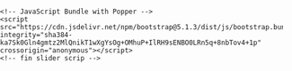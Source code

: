 <!DOCTYPE html>
<html lang="es">
<head>
    <meta charset="UTF-8">
    <meta name="viewport" content="width=device-width, initial-scale=1.0">
    <title>Home - Winetflix</title>
    <link rel="stylesheet" href="https://cdnjs.cloudflare.com/ajax/libs/font-awesome/5.15.3/css/all.min.css">
    <link rel="stylesheet" href="home_mejorado.css">
   
   <!-- slider scrip -->
   <meta charset="UTF-8">
    <meta http-equiv="X-UA-Compatible" content="IE=edge">
    <meta name="viewport" content="width=device-width, initial-scale=1.0">
    <!-- enlace-a-los-stylos-css -->
    <link rel="stylesheet" href="">
    <!-- enlace-a-otros-stylos-css -->
    <!-- CSS only -->
    <link href="https://cdn.jsdelivr.net/npm/bootstrap@5.1.3/dist/css/bootstrap.min.css" rel="stylesheet" integrity="sha384-1BmE4kWBq78iYhFldvKuhfTAU6auU8tT94WrHftjDbrCEXSU1oBoqyl2QvZ6jIW3" crossorigin="anonymous">
    
    
    <!-- JavaScript Bundle with Popper -->
    <script src="https://cdn.jsdelivr.net/npm/bootstrap@5.1.3/dist/js/bootstrap.bundle.min.js" integrity="sha384-ka7Sk0Gln4gmtz2MlQnikT1wXgYsOg+OMhuP+IlRH9sENBO0LRn5q+8nbTov4+1p" crossorigin="anonymous"></script>
    <!-- fin slider scrip -->
    
</head>
<style> 
/* Estilos del splash screen */
body {
    margin: 0;
    padding: 0;
    font-family: Arial, sans-serif;
}


@keyframes fadeIn {
    0% {
        opacity: 0;
    }
    100% {
        opacity: 1;
    }
}


/* Reset de estilos por defecto */
* {
    margin: 0;
    padding: 0;
    box-sizing: border-box;
}

body {
    font-family: 'Segoe UI', Tahoma, Geneva, Verdana, sans-serif;
    background-color: black;
    color: #ffffff;
    line-height: 1.6;
    overflow-x: hidden; /* Evita el scroll horizontal */
}

/* Estilo del encabezado */
header {
    background-color: black;
    padding: 10px 20px;
    display: flex;
    justify-content: space-between;
    align-items: center;
    box-shadow: 0 4px 6px rgba(0, 0, 0, 0.1);
    overflow-x: hidden; /* Evita el scroll horizontal en el header */
}

header h1 {
    font-size: 14px;
    color: #FFF;
}

/* Estilos para el menú horizontal */
nav ul {
    list-style: none;
    display: flex;
    gap: 15px; /* Espacio entre los elementos del menú */
    padding: 0;
    margin: 0;
    overflow-x: auto; /* Permite el desplazamiento horizontal */
    white-space: nowrap; /* Evita el salto de línea en los elementos */
    width: 100%; /* Asegura que ocupe todo el ancho disponible */
    cursor: grab; /* Cambia el cursor para indicar que se puede arrastrar */
}

nav ul:active {
    cursor: grabbing; /* Cambia el cursor cuando se está arrastrando */
}

nav ul::-webkit-scrollbar {
    height: 6px; /* Tamaño de la barra de desplazamiento */
}

nav ul::-webkit-scrollbar-thumb {
    background-color: #37475a; /* Color del "thumb" de la barra de desplazamiento */
    border-radius: 5px; /* Bordes redondeados */
}

nav ul::-webkit-scrollbar-track {
    background-color: #232f3e; /* Color del track de la barra de desplazamiento */
    border-radius: 5px; /* Bordes redondeados */
}

nav ul li {
    flex: 0 0 auto;
}

nav ul li:last-child {
    margin-left: auto; /* Empuja el último elemento a la derecha */
}

nav ul li a {
    color: #ffffff;
    text-decoration: none;
    padding: 10px 15px;
    transition: background-color 0.3s ease, color 0.3s ease;
    border-radius: 46px;
}

nav ul li a.active,
nav ul li a:hover {
    background-color: #2b3848;
    color: #ffffff;
}

nav ul::-webkit-scrollbar {
    display: none; /* Oculta la barra de desplazamiento en navegadores basados en Webkit */
}

nav {
    width: 100%; /* Asegura que el contenedor del nav se expanda a lo largo de toda la pantalla */
}

/* Para mejorar la accesibilidad, puede ser útil tener un ligero padding alrededor de los items del menú */
nav ul li a {
    display: block;
}

/* Asegura que el menú sea más responsivo */
@media (max-width: 600px) {
    nav ul {
        flex-direction: column; /* Cambia la dirección a columna para dispositivos muy pequeños */
    }

    nav ul li a {
        padding: 10px; /* Ajusta el padding según sea necesario */
    }
}

/* Estilo del cuerpo principal */
main {
    padding: 5px 5px; /* Ajusta el padding superior/inferior a 2px y derecho/izquierdo a 3px */
}


.seccion {
    display: none;
}

.seccion.active {
    display: block;
}

.categoria {
    margin-bottom: 20px;
}

.categoria h3 {
    margin-bottom: 10px;
    font-size: 20px;
    color: #FFF;
}

.categoria-container {
    display: flex;
    gap: 10px;
    overflow-x: auto;
    padding-bottom: 10px;
    scroll-behavior: smooth;
}

.categoria-container::-webkit-scrollbar {
    height: 6px;
}

.categoria-container::-webkit-scrollbar-thumb {
    background-color: #37475a;
    border-radius: 5px;
}

.categoria-container::-webkit-scrollbar-track {
    background-color: #232f3e;
    border-radius: 5px;
}

.item-peli, .item-serie, .item-anime {
    flex: 0 0 auto;
    width: 150px;
    cursor: pointer;
    transition: transform 0.3s ease, box-shadow 0.3s ease;
    position: relative;
    background-color: #232f3e;
    border-radius: 5px;
    overflow: hidden;
}

.item-peli img, .item-serie img, .item-anime img {
    width: 100%;
    height: 205px; /* Ajusta la altura según sea necesario */
    object-fit: cover;
    border-radius: 7px 7px 0 0;
}

.item-peli:hover, .item-serie:hover, .item-anime:hover {
    transform: scale(1.05);
    box-shadow: 0 4px 8px rgba(0, 0, 0, 0.2);
}

.item-peli h3, .item-serie h3, .item-anime h3 {
    font-size: 10px;
    margin: 0;
    padding: 5px;
    color: #ffffff;
    text-align: center;
    background: rgba(0, 0, 0, 0.7);
    border-radius: 0 0 5px 5px;
    position: absolute;
    bottom: 0;
    width: 100%;
}

.calidad {
    font-size: 12px;
    color: #0076c9;
    position: absolute;
    top: 5px;
    right: 5px;
    background: rgba(0, 0, 0, 0.7);
    padding: 2px 5px;
    border-radius: 3px;
}

/* Ajustes */
#ajustes ul {
    list-style: none;
    padding: 0;
}

#ajustes ul li {
    margin-bottom: 10px;
}

#ajustes ul li a {
    color: #ffffff;
    text-decoration: none;
    padding: 10px;
    display: block;
    background-color: #37475a;
    border-radius: 5px;
    transition: background-color 0.3s ease, color 0.3s ease;
}

#ajustes ul li a:hover {
    background-color: #566f8d;
    color: #f9a825;
}

/* Media queries para pantallas pequeñas */
@media (max-width: 768px) {
    header {
        flex-direction: column;
        align-items: flex-start;
    }

    nav ul {
        flex-direction: row;
        overflow-x: auto;
        width: 100%;
        white-space: nowrap; /* Evita el salto de línea en los elementos */
    }

    nav ul li {
        display: inline-block;
    }

    nav ul li a {
        display: block;
        text-align: center;
        padding: 10px;
        margin: 5px 0;
    }

    .categoria-container {
        flex-wrap: nowrap;
        overflow-x: scroll;
    }

    .item-peli, .item-serie, .item-anime {
        width: 120px;
    }
}


<!-- slider  -->
    /* stylos para ajustar el carousel */
.carousel.pointer-event {
    touch-action: pan-y;
    width: 100%;
    height: 10rem;
    top: 0.2rem;
}
.carousel-inner {
    position: relative;
    width: 100%;
    height: 10rem;
    overflow: hidden;
}
.carousel-item {
    width: 100%;
    padding: 2px 6px;
    height: 10rem;
}
.carousel-item img {
    width: 100%;
    height: 100%;
    object-fit: cover;
    padding: 4px;
    border-radius: 12px;
}
.carousel-item h6 {
    position: absolute;
    background: #00000094;
    color: #f0f8ff;
    outline: 1px solid #ffffffb8;
    left: 1rem;
    top: 1rem;
    width: 34%;
    height: 16%;
    display: grid;
    justify-items: center;
    align-items: center;
    margin: 0;
    padding: 0;
    border-radius: 4px;
}
/* stylos para ajustar el carousel */



<!-- fin slider -->

	</style> 
	<!-------- aquí cambias el logo de inicio y titulo------->
<body>
	
        </div>
    </div>
    <header>
       
        <nav>
            <ul>
                <li><a href="go:buscador"><i class="fas fa-search"></i>  </a></li>
                <li><a href="#" id="mostrar-peliculas"><i class="fas fa-film"></i> Movies </a></li>
                <li><a href="#" id="mostrar-series"><i class="fas fa-tv"></i> Series</a></li>
                <li><a href="go:tvfree" id="mostrar-animes"><i class="fas fa-fire"></i> Tv </a></li>
              

  <li><a href="#" id="mostrar-ajustes"><i class="fas fa-cog"></i> Ajustes</a></li>
                
            </ul>
        </nav>
    </header>
    
    
   <!-- posible slider -->
    <!-- area para el cousel de bootstrap -->
    <div id="carouselExampleSlidesOnly" class="carousel slide" data-bs-ride="carousel">
        <div class="carousel-inner">
          <div class="carousel-item active">
              <h6>TENDENCIA</h6>
            <img src="https://encrypted-tbn0.gstatic.com/images?q=tbn:ANd9GcQZK60C2gtP6DEs4jt80WW-KgE2sJxU4cHZaA&usqp=CAU" class="d-block w-100" alt="banner">
          </div>
          <div class="carousel-item">
            <h6>TENDENCIA</h6>
            <img src="https://encrypted-tbn0.gstatic.com/images?q=tbn:ANd9GcTsacxLhPdsqqD9I9K_aLSo_8pPcIrFR4cQZh_WR474LKA6P489DFe6pJ05&s=10" class="d-block w-100" alt="banner">
          </div>
          <div class="carousel-item">
            <h6>TENDENCIA</h6>
            <img src="https://encrypted-tbn0.gstatic.com/images?q=tbn:ANd9GcTloQDb0nag-Zso4qbDBgmJyDqg93iGnjMXROwfid8agHn92A1LXsImcFE&s=10" class="d-block w-100" alt="banner">
          </div>
        </div>
    </div>
    
    <!-- fin slider -->
    
    <main>
        <section id="peliculas" class="seccion active">
            <h2>Películas</h2>
        </section>

        <section id="series" class="seccion">
            <h2>Series</h2>
        </section>

        

        <section id="ajustes" class="seccion">
            <h2>Ajustes</h2>
            <ul>
                <li><a href="https://api.whatsapp.com/send?text=https://miniurl.cl/AppPeliculasCR">Compartir WhatsApp</a></li>
                <li><a href="https://www.facebook.com/sharer/sharer.php?u=https://miniurl.cl/AppPeliculasCR">Compartir Facebook</a></li>
                <li><a href="https://t.me/peliculas2024cine">Pedidos</a></li>
                <li><a href="https://www.pelismx.lat/">Pagina Web </a></li>
                <li><a href="https://miniurl.cl/PaypalDonation" target="_blank">Donaciones</a></li>
                 <li><a href="go:tuto" target="_blank">Como Ver En La TV (Chromecast)</a></li>
   
 <li><a href="go:dp" target="_blank">Como Descargar Una Película </a></li>

<li><a href="go:dmca" target="_blank"> DMCA </a></li>

            </ul>
        </section>
    </main>
    <script>
        document.addEventListener('DOMContentLoaded', () => {
            const token = 'mxlat';
            const nombreJSON = 'PELISMX';
            mostrarSeccion('peliculas');
            obtenerYMostrarJSON(token, nombreJSON); 
            obtenerYMostrarSeries(token, nombreJSON);
            obtenerYMostrarAnimes(token, nombreJSON);
        
            document.getElementById('mostrar-peliculas').addEventListener('click', () => mostrarSeccion('peliculas'));
            document.getElementById('mostrar-series').addEventListener('click', () => mostrarSeccion('series'));
            document.getElementById('mostrar-animes').addEventListener('click', () => mostrarSeccion('animes'));
            document.getElementById('mostrar-ajustes').addEventListener('click', () => mostrarSeccion('ajustes'));
        
            function mostrarSeccion(seccion) {
                document.querySelectorAll('main section').forEach(sec => {
                    sec.style.display = 'none';
                });
                document.getElementById(seccion).style.display = 'block';
                document.querySelectorAll('nav ul li a').forEach(enlace => {
                    enlace.classList.remove('active');
                });
                document.getElementById(`mostrar-${seccion}`).classList.add('active');
            }
        });
        
        const apiUrl = 'https://mediapanel.site/dashboard/api_movie.php';
        const apiUrlSeries = 'https://mediapanel.site/dashboard/api_series.php';
        const apiUrlAnimes = 'https://mediapanel.site/dashboard/api_animes.php';

        async function obtenerYMostrarJSON(token, nombreJSON) {
            try {
                const response = await fetch(`${apiUrl}?token=${token}&json=${nombreJSON}`);
                if (response.ok) {
                    const data = await response.json();
                    mostrarPeliculas(data.movies);
                } else {
                    console.error('Error al obtener el JSON de películas:', response.statusText);
                }
            } catch (error) {
                console.error('Error al obtener el JSON de películas:', error);
            }
        }

        function mostrarPeliculas(peliculas) {
            const peliculasPorCategoria = agruparPorCategoria(peliculas);
            const peliculasSection = document.getElementById('peliculas');
            peliculasSection.innerHTML = '';

            const categoriasOrdenadas = Object.keys(peliculasPorCategoria).sort((a, b) => {
                if (a === 'Estrenos') return -1;
                if (b === 'Estrenos') return 1;
                return 0;
            });

            categoriasOrdenadas.forEach(categoria => {
                const categoriaDiv = document.createElement('div');
                categoriaDiv.classList.add('categoria');
                categoriaDiv.innerHTML = `<h3>${categoria}</h3>`;

                const categoriaContainer = document.createElement('div');
                categoriaContainer.classList.add('categoria-container');

                peliculasPorCategoria[categoria].reverse().forEach(pelicula => {
                    const movieCard = `
                        <div class="item-peli" data-tmdb-id="${pelicula.id_tmdb}">
                            <img src="${pelicula.url_imagen}" alt="${pelicula.titulo}">
                            <h3>${pelicula.titulo}</h3>
                            <p class="calidad">${pelicula.calidad}</p>
                        </div>
                    `;
                    categoriaContainer.insertAdjacentHTML('beforeend', movieCard);
                });

                categoriaDiv.appendChild(categoriaContainer);
                peliculasSection.appendChild(categoriaDiv);
            });

            document.querySelectorAll('.item-peli').forEach(item => {
                item.addEventListener('click', function() {
                    const tmdbId = this.getAttribute('data-tmdb-id');
                    localStorage.setItem('tmdbId', tmdbId);
                    window.location.href = 'go:peliculas';
                });
            });
        }

        async function obtenerYMostrarSeries(token, nombreJSON) {
          try {
              const response = await fetch(`${apiUrlSeries}?token=${token}&json=${nombreJSON}`);
              if (response.ok) {
                  const data = await response.json();
                  mostrarSeries(data.series);
              } else {
                  console.error('Error al obtener el JSON de series:', response.statusText);
              }
          } catch (error) {
              console.error('Error al obtener el JSON de series:', error);
          }
      } 
      
      function mostrarSeries(series) {
        const seriesPorCategoria = agruparPorCategoria(series);
    
        const seriesSection = document.getElementById('series');
        seriesSection.innerHTML = '';
    
        // Ordenar las categorías para que 'Estrenos' sea la primera
        const categoriasOrdenadas = Object.keys(seriesPorCategoria).sort((a, b) => {
            if (a === 'Estrenos') return -1; // 'Estrenos' primero
            if (b === 'Estrenos') return 1; // 'Estrenos' primero
            return 0;
        });
    
        categoriasOrdenadas.forEach(categoria => {
            const categoriaDiv = document.createElement('div');
            categoriaDiv.classList.add('categoria');
            categoriaDiv.innerHTML = `<h3>${categoria}</h3>`;
    
            const categoriaContainer = document.createElement('div');
            categoriaContainer.classList.add('categoria-container');
    
            // Ordenar las series al revés (de más reciente a más antiguo)
            seriesPorCategoria[categoria].reverse().forEach(serie => {
                const serieCard = `
                    <div class="item-serie" data-tmdb-id="${serie.id_tmdb}">
                        <img src="${serie.url_imagen}" alt="${serie.titulo}">
                        <h3>${serie.titulo}</h3>
                    </div>
                `;
                categoriaContainer.insertAdjacentHTML('beforeend', serieCard);
            });
    
            categoriaDiv.appendChild(categoriaContainer);
            seriesSection.appendChild(categoriaDiv);
        });
    
        // Event listener para cada serie
        document.querySelectorAll('.item-serie').forEach(item => {
            item.addEventListener('click', function() {
                const tmdbId = this.getAttribute('data-tmdb-id');
                localStorage.setItem('tmdbId', tmdbId);
                window.location.href = 'go:series';
            });
        });
    }
    
      
      async function obtenerYMostrarAnimes(token, nombreJSON) {
          try {
              const response = await fetch(`${apiUrlAnimes}?token=${token}&json=${nombreJSON}`);
              if (response.ok) {
                  const data = await response.json();
                  if (data.anime) {
                      mostrarAnimes(data.anime);
                  } else {
                      console.error('El objeto "anime" está vacío o no está definido en la respuesta del servidor.');
                  }
              } else {
                  console.error('Error al obtener el JSON de animes:', response.statusText);
              }
          } catch (error) {
              console.error('Error al obtener el JSON de animes:', error);
          }
      }
      
      function mostrarAnimes(anime) {
        const animesPorCategoria = agruparPorCategoria(anime);
    
        const animesSection = document.getElementById('animes');
        animesSection.innerHTML = '';
    
        // Ordenar las categorías para que 'Estrenos' sea la primera
        const categoriasOrdenadas = Object.keys(animesPorCategoria).sort((a, b) => {
            if (a === 'Estrenos') return -1; // 'Estrenos' primero
            if (b === 'Estrenos') return 1; // 'Estrenos' primero
            return 0;
        });
    
        categoriasOrdenadas.forEach(categoria => {
            const categoriaDiv = document.createElement('div');
            categoriaDiv.classList.add('categoria');
            categoriaDiv.innerHTML = `<h3>${categoria}</h3>`;
    
            const categoriaContainer = document.createElement('div');
            categoriaContainer.classList.add('categoria-container');
    
            // Ordenar los animes al revés (de más reciente a más antiguo)
            animesPorCategoria[categoria].reverse().forEach(anime => {
                const animeCard = `
                    <div class="item-anime" data-tmdb-id="${anime.id_tmdb}">
                        <img src="${anime.url_imagen}" alt="${anime.titulo}">
                        <h3>${anime.titulo}</h3>
                    </div>
                `;
                categoriaContainer.insertAdjacentHTML('beforeend', animeCard);
            });
    
            categoriaDiv.appendChild(categoriaContainer);
            animesSection.appendChild(categoriaDiv);
        });
    
        // Event listener para cada anime
        document.querySelectorAll('.item-anime').forEach(item => {
            item.addEventListener('click', function() {
                const tmdbId = this.getAttribute('data-tmdb-id');
                localStorage.setItem('tmdbId
